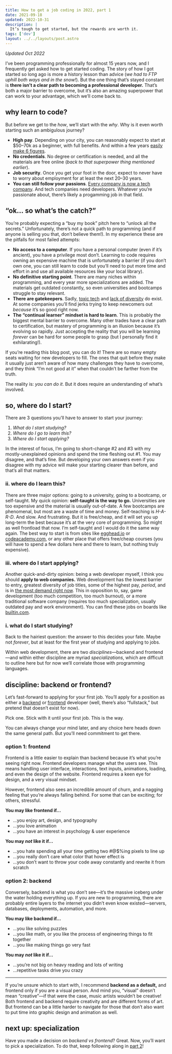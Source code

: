 ```yaml
---
title: How to get a job coding in 2022, part 1
date: 2021-09-18
updated: 2022-10-31
description: |
  It’s tough to get started, but the rewards are worth it.
tags: ['dev']
layout: ../../layouts/post.astro
---
```


_Updated Oct 2022_

I’ve been programming professionally for almost 15 years now, and I frequently get asked how to get started coding. The story of how I got started so long ago is more a history lesson than advice (_we had to FTP uphill both ways and in the snow!_). But the one thing that’s stayed constant is **there isn’t a clear path to becoming a professional developer.** That’s both a major barrier to overcome, but it’s also an amazing superpower️ that can work to your advantage, which we’ll come back to.

## why learn to code?

But before we get to the _how_, we’ll start with the _why_. Why is it even worth starting such an ambigulous journey?

- **High pay**. Depending on your city, you can reasonably expect to start at $50–70k as a beginner, with full benefits. And within a few years [easily make 6 figures][levels].
- **No credentials**. No degree or certification is needed, and all the materials are free online (_back to that superpower thing mentioned earlier_).
- **Job security**. Once you get your foot in the door, expect to never have to worry about employment for at least the next 20–30 years.
- **You can still follow your passions**. [Every company is now a tech company][tech-company]. And tech companies need developers. Whatever you’re passionate about, there’s likely a progamming job in that field.

## “ok… so what’s the catch?”

You’re probably expecting a “buy my book” pitch here to “unlock all the secrets.” Unfortunately, there’s not a quick path to programming (and if anyone is selling you that, don’t believe them!). In my experience these are the pitfalls for most failed attempts:

- **No access to a computer**. If you have a personal computer (even if it’s ancient), you have a privilege most don’t. Learning to code requires owning an expensive machine that is unfortunately a barrier (if you don’t own one, you can still learn to code but you’ll need to put more time and effort in and use all available resources like your local library).
- **No definitive starting point**. There are many niches within programming, and every year more specializations are added. The materials get outdated constantly, so even universities and bootcamps struggle to stay relevant.
- **There are gatekeepers**. Sadly, [toxic tech][amazon] and [lack of diversity][diversity] do exist. At some companies you’ll find jerks trying to keep newcomers out _because_ it’s so good right now.
- **The “continual learner” mindset is hard to learn**. This is probably the biggest mental barrier to overcome. Many other trades have a clear path to certification, but mastery of programming is an illusion because it’s evolving so rapidly. Just accepting the reality that you will be learning _forever_ can be hard for some people to grasp (but I personally find it exhilarating!).

If you’re reading this blog post, you can do it! There are so many empty seats waiting for new developers to fill. The ones that quit before they make it usually just aren’t aware of how many challenges they have to overcome, and they think “I’m not good at it” when that couldn’t be farther from the truth.

The reality is: _you can do it_. But it does require an understanding of what’s involved.

## so, where do I start?

There are 3 questions you’ll have to answer to start your journey:

1. _What do I start studying?_
2. _Where do I go to learn this?_
3. _Where do I start applying?_

In the interest of focus, I’m going to short-change #2 and #3 with my mostly-unexplained opinions and spend the time fleshing out #1. You may disagree, and that’s fine. But developing your own answers even if you disagree with my advice will make your starting clearer than before, and that’s all that matters.

### ii. where do I learn this?

There are three major options: going to a university, going to a bootcamp, or self-taught. My quick opinion: **self-taught is the way to go.** Universities are too expensive and the material is usually out-of-date. A few bootcamps are phenomenal, but most are a waste of time and money. Self-teaching is _H-A-R-D_. And slow. And frustrating. But it is free/cheap, and it will set you up long-term the best because it’s at the very core of programming. So might as well frontload that now. I’m self-taught and I would do it the same way again. The best way to start is from sites like [egghead.io](https://egghead.io/) or [codeacademy.com](https://www.codecademy.com), or any other place that offers free/cheap courses (you will have to spend a few dollars here and there to learn, but nothing truly expensive).

### iii. where do I start applying?

Another quick-and-dirty opinion: being a web developer myself, I think you should **apply to web companies.** Web development has the lowest barrier to entry, greatest diversity of job titles, some of the highest pay, _period_, and is in [the most demand right now][job-security]. This in opposition to, say, game development (too much competition, too much burnout), or a more traditional software company (requires too much specialization, usually outdated pay and work environment). You can find these jobs on boards like [builtin.com](https://builtin.com/).

### i. what do I start studying?

Back to the hairiest question: the answer to this decides your fate. Maybe not _forever_, but at least for the first year of studying and applying to jobs.

Within web development, there are two _disciplines_—backend and frontend—and within either discipline are myriad _specializations_, which are difficult to outline here but for now we’ll correlate those with programming languages.

## discipline: backend or frontend?

Let’s fast-forward to applying for your first job. You’ll apply for a position as either a [backend][backend-jobs] or [frontend][frontend-jobs] developer (well, there’s also “fullstack,” but pretend that doesn’t exist for now).

Pick one. Stick with it until your first job. This is the way.

You can always change your mind later, and any choice here heads down the same general path. But you’ll need commitment to get there.

### option 1: frontend

Frontend is a little easier to explain than backend because it’s what you’re seeing right now. Frontend developers manage what the users see. This means handling user interface, interactions, text inputs, animations, loading, and even the design of the website. Frontend requires a keen eye for design, and a very visual mindset.

However, frontend also sees an incredible amount of churn, and a nagging feeling that you’re always falling behind. For some that can be exciting; for others, stressful.

**You may like frontend if…**

- …you enjoy art, design, and typography
- …you love animation
- …you have an interest in psychology & user experience

**You may _not_ like it if…**

- …you hate spending all your time getting two #@$%ing pixels to line up
- …you really don’t care what color that hover effect is
- …you don’t want to throw your code away constantly and rewrite it from scratch

### option 2: backend

Conversely, backend is what you don’t see—it’s the massive iceberg under the water holding everything up. If you are new to programming, there are probably entire layers to the internet you didn’t even know existed—servers, databases, deployments, automation, and more.

**You may like backend if…**

- …you like solving puzzles
- …you like math, or you like the process of engineering things to fit together
- …you like making things go very fast

**You may _not_ like it if…**

- …you’re not big on heavy reading and lots of writing
- …repetitive tasks drive you crazy

<hr />

If you’re unsure which to start with, I recommend **backend as a default,** and frontend only if you are a visual person. And mind you, “visual” doesn’t mean “creative”—if that were the case, music artists wouldn’t be creative! Both frontend and backend require creativity and are different forms of art. But frontend can be a little harder to navigate for those that don’t also want to put time into graphic design and animation as well.

## next up: specialization

Have you made a decision on _backend vs frontend_? Great. Now, you’ll want to pick a specialization. To do that, keep following along in [part 2][pt-2]!

[activision]: https://www.polygon.com/22627759/activision-blizzard-lawsuit-games-worker-unions-labor-organizing
[amazon]: https://www.motherjones.com/politics/2021/09/my-wife-was-dying-of-brain-cancer-my-boss-at-amazon-told-me-to-perform-or-quit/
[backend-jobs]: https://www.google.com/search?q=backend+developer+jobs&ibp=htl;jobs
[data-analytics]: https://www.investopedia.com/terms/d/data-analytics.asp
[diversity]: https://www.fastcompany.com/90665530/great-resignation-tech-diversity
[frontend-jobs]: https://www.google.com/search?q=frontend+developer+jobs&ibp=htl;jobs
[gamedev-burnout]: https://time.com/5603329/e3-video-game-creators-union/
[job-security]: https://blog.pragmaticengineer.com/advice-for-tech-workers-to-navigate-a-heated-job-market/
[levels]: https://www.levels.fyi
[pt-2]: /blog/how-to-get-a-job-coding-in-2021-pt-2
[tech-company]: https://www.forbes.com/sites/forbestechcouncil/2017/01/23/why-every-company-is-a-technology-company/
